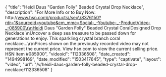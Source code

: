 {
    "title": "Heidi Daus \"Garden Folly\" Beaded Crystal Drop Necklace",
    "description": "For More Info or to Buy Now: http:\/\/www.hsn.com\/products\/seo\/8376150?rdr=1&sourceid=youtube&cm_mmc=Social-_-Youtube-_-ProductVideo-_-085900\r\nHeidi Daus \"Garden Folly\" Beaded Crystal CoralDesigned Drop Necklace    \nUncover a deep sea treasure to be passed down for generations to enjoy. This sparkling crystal branch coral necklace...\r\nPrices shown on the previously recorded video may not represent the current price.  View hsn.com to view the current selling price. HSN Item #085900",
    "videoid": "112336508",
    "date_created": "1494998169",
    "date_modified": "1503417645",
    "type": "captivate",
    "layout": "video",
    "url": "\/v\/heidi-daus-garden-folly-beaded-crystal-drop-necklace\/112336508"
}